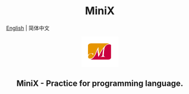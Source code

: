 <h1 align="center">MiniX</h1>



[English](./README.md) | 简体中文 

<p align="center"><img src="https://github.com/SuperCoderMan/MiniX/blob/master/C/Images/MiniX.png" alt="MiniX" width="100"/></p>
<h2 align="center">MiniX -  Practice for programming language.</h2>
